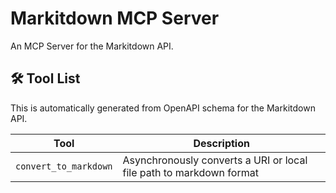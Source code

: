 # Markitdown MCP Server

An MCP Server for the Markitdown API.

## 🛠️ Tool List

This is automatically generated from OpenAPI schema for the Markitdown API.


| Tool | Description |
|------|-------------|
| `convert_to_markdown` | Asynchronously converts a URI or local file path to markdown format |
